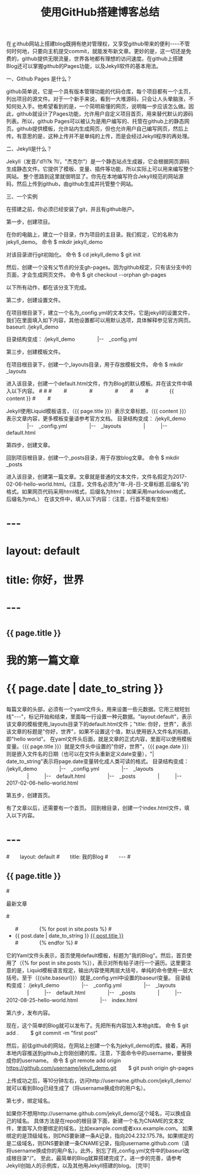﻿---
layout: post
title: "使用GitHub搭建博客总结"
tagline: "build blog with github"
description: ""
tags: ["总结", "git", "github"]
---

在ｇithub网站上搭建blog既拥有绝对管理权，又享受github带来的便利----不管何时何地，只要向主机提交commit，就能发布新文章。更妙的是，这一切还是免费的，github提供无限流量，世界各地都有理想的访问速度。在github上搭建Blog还可以掌握github的Pages功能，以及Jekyll软件的基本用法。

一、Github Pages 是什么？

github简单说，它是一个具有版本管理功能的代码仓库，每个项目都有一个主页，列出项目的源文件。对于一个新手来说，看到一大堆源码，只会让人头晕脑涨，不知何处入手。他希望看到的是，一个简明易懂的网页，说明每一步应该怎么做。因此，github就设计了Pages功能，允许用户自定义项目首页，用来替代默认的源码列表。所以，github Pages可以被认为是用户编写的、托管在github上的静态网页。github提供模板，允许站内生成网页，但也允许用户自己编写网页，然后上传。有意思的是，这种上传并不是单纯的上传，而是会经过Jekyll程序的再处理。

二、Jekyll是什么？

Jekyll（发音/'d?i?k ?l/，"杰克尔"）是一个静态站点生成器，它会根据网页源码生成静态文件。它提供了模板、变量、插件等功能，所以实际上可以用来编写整个网站。
整个思路到这里就很明显了。你先在本地编写符合Jekyll规范的网站源码，然后上传到github，由github生成并托管整个网站。

三、一个实例

在搭建之前，你必须已经安装了git，并且有github账户。

第一步，创建项目。

在你的电脑上，建立一个目录，作为项目的主目录。我们假定，它的名称为jekyll_demo。
命令 $ mkdir jekyll_demo

对该目录进行git初始化。
命令 $ cd jekyll_demo
	$ git init

然后，创建一个没有父节点的分支gh-pages。因为github规定，只有该分支中的页面，才会生成网页文件。
命令 $ git checkout --orphan gh-pages 

以下所有动作，都在该分支下完成。

第二步，创建设置文件。

在项目根目录下，建立一个名为_config.yml的文本文件。它是jekyll的设置文件，我们在里面填入如下内容，其他设置都可以用默认选项，具体解释参见官方网页。
baseurl: /jekyll_demo

目录结构变成：
/jekyll_demo
　　　　|--　_config.yml

第三步，创建模板文件。

在项目根目录下，创建一个_layouts目录，用于存放模板文件。
命令 $ mkdir _layouts

进入该目录，创建一个default.html文件，作为Blog的默认模板。并在该文件中填入以下内容。
#<!DOCTYPE html>
#<html>
#　　<head>
#　　　　<meta http-equiv="content-type" content="text/html; charset=utf-8" />
#　　　　<title>{{ page.title }}</title>
#　　</head>
#　　<body>
#　　　　{{ content }}
#　　</body>
#</html>

Jekyll使用Liquid模板语言，（{{ page.title }}）表示文章标题，（{{ content }}）表示文章内容，更多模板变量请参考官方文档。
目录结构变成：
/jekyll_demo
　　　　|--　_config.yml
　　　　|--　_layouts
　　　　|　　　|--　default.html

第四步，创建文章。

回到项目根目录，创建一个_posts目录，用于存放blog文章。
命令 $ mkdir _posts

进入该目录，创建第一篇文章。文章就是普通的文本文件，文件名假定为2017-02-06-hello-world.html。(注意，文件名必须为"年-月-日-文章标题.后缀名"的格式。如果网页代码采用html格式，后缀名为html；如果采用markdown格式，后缀名为md。）
在该文件中，填入以下内容：（注意，行首不能有空格）
#	---
#	layout: default
#	title: 你好，世界
#	---
#	<h2>{{ page.title }}</h2>
#	<p>我的第一篇文章</p>
#	<p>{{ page.date | date_to_string }}</p>
	
每篇文章的头部，必须有一个yaml文件头，用来设置一些元数据。它用三根短划线"---"，标记开始和结束，里面每一行设置一种元数据。"layout:default"，表示该文章的模板使用_layouts目录下的default.html文件；"title: 你好，世界"，表示该文章的标题是"你好，世界"，如果不设置这个值，默认使用嵌入文件名的标题，即"hello world"。
在yaml文件头后面，就是文章的正式内容，里面可以使用模板变量。（{{ page.title }}）就是文件头中设置的"你好，世界"，（{{ page.date }}）则是嵌入文件名的日期（也可以在文件头重新定义date变量），"| date_to_string"表示将page.date变量转化成人类可读的格式。
目录结构变成：
/jekyll_demo
　　　　|--　_config.yml
　　　　|--　_layouts
　　　　|　　　|--　default.html 
　　　　|--　_posts
　　　　|　　　|--　2017-02-06-hello-world.html

第五步，创建首页。

有了文章以后，还需要有一个首页。
回到根目录，创建一个index.html文件，填入以下内容。
#	---
#　　layout: default
#　　title: 我的Blog
#　　---
#　　<h2>{{ page.title }}</h2>
#　　<p>最新文章</p>
#　　<ul>
#　　　　{% for post in site.posts %}
#　　　　　　<li>{{ post.date | date_to_string }} <a href="{{ site.baseurl }}{{ post.url }}">{{ post.title }}</a></li>
#　　　　{% endfor %}
#　　</ul>

它的Yaml文件头表示，首页使用default模板，标题为"我的Blog"。然后，首页使用了（{% for post in site.posts %}），表示对所有帖子进行一个遍历。这里要注意的是，Liquid模板语言规定，输出内容使用两层大括号，单纯的命令使用一层大括号。至于（{{site.baseurl}}）就是_config.yml中设置的baseurl变量。
目录结构变成：
/jekyll_demo
　　　　|--　_config.yml
　　　　|--　_layouts
　　　　|　　　|--　default.html 
　　　　|--　_posts
　　　　|　　　|--　2012-08-25-hello-world.html
　　　　|--　index.html

第六步，发布内容。

现在，这个简单的Blog就可以发布了。先把所有内容加入本地git库。
命令 $ git add .　　
	$ git commit -m "first post"

然后，前往github的网站，在网站上创建一个名为jekyll_demo的库。接着，再将本地内容推送到github上你刚创建的库。注意，下面命令中的username，要替换成你的username。
命令 $ git remote add origin https://github.com/username/jekyll_demo.git
　　$ git push origin gh-pages

上传成功之后，等10分钟左右，访问http://username.github.com/jekyll_demo/就可以看到Blog已经生成了（将username换成你的用户名）。

第七步，绑定域名。

如果你不想用http://username.github.com/jekyll_demo/这个域名，可以换成自己的域名。
具体方法是在repo的根目录下面，新建一个名为CNAME的文本文件，里面写入你要绑定的域名，比如example.com或者xxx.example.com。
如果绑定的是顶级域名，则DNS要新建一条A记录，指向204.232.175.78。如果绑定的是二级域名，则DNS要新建一条CNAME记录，指向username.github.com（请将username换成你的用户名）。此外，别忘了将_config.yml文件中的baseurl改成根目录"/"。
至此，最简单的Blog就算搭建完成了。进一步的完善，请参考Jekyll创始人的示例库，以及其他用Jekyll搭建的blog。
[完毕]